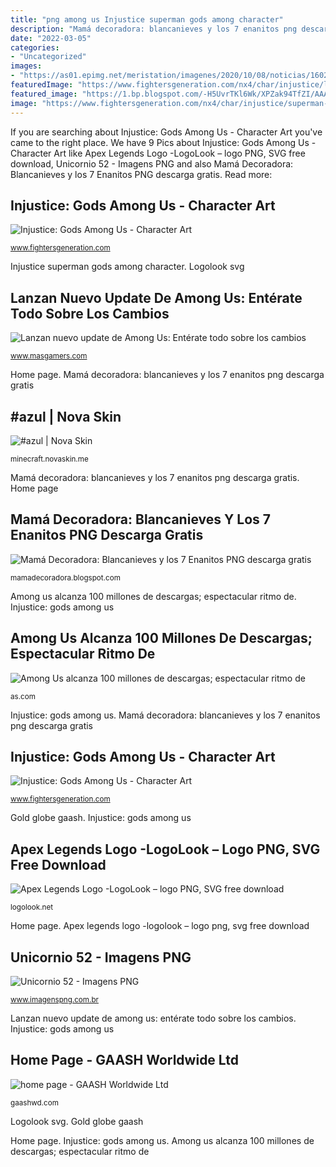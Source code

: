 ```yaml
---
title: "png among us Injustice superman gods among character"
description: "Mamá decoradora: blancanieves y los 7 enanitos png descarga gratis"
date: "2022-03-05"
categories:
- "Uncategorized"
images:
- "https://as01.epimg.net/meristation/imagenes/2020/10/08/noticias/1602134860_307296_1602134924_portada_normal.jpg"
featuredImage: "https://www.fightersgeneration.com/nx4/char/injustice/lexluthor-injustice.jpg"
featured_image: "https://1.bp.blogspot.com/-H5UvrTKl6Wk/XPZak94TfZI/AAAAAAAAKiE/XWcH1JqsK7IhJeGDqzmWnm0thMU0dddgQCLcBGAs/s1600/Blancanieves%2B8.png"
image: "https://www.fightersgeneration.com/nx4/char/injustice/superman-injustice.jpg"
---
```


If you are searching about Injustice: Gods Among Us - Character Art you've came to the right place. We have 9 Pics about Injustice: Gods Among Us - Character Art like Apex Legends Logo -LogoLook – logo PNG, SVG free download, Unicornio 52 - Imagens PNG and also Mamá Decoradora: Blancanieves y los 7 Enanitos PNG descarga gratis. Read more:

## Injustice: Gods Among Us - Character Art

![Injustice: Gods Among Us - Character Art](https://www.fightersgeneration.com/nx4/char/injustice/superman-injustice.jpg "Among us alcanza 100 millones de descargas; espectacular ritmo de")

<small>www.fightersgeneration.com</small>

Injustice superman gods among character. Logolook svg

## Lanzan Nuevo Update De Among Us: Entérate Todo Sobre Los Cambios

![Lanzan nuevo update de Among Us: Entérate todo sobre los cambios](https://www.masgamers.com/wp-content/uploads/2020/11/Among-Us-foto-2.jpg "Unicornio rarity koveliana desenho unicorno pinkie unicórnio unicornios licorne speedpaint villans imagenspng princesas equestriadaily cuerno unicorni 1758 drawfriend")

<small>www.masgamers.com</small>

Home page. Mamá decoradora: blancanieves y los 7 enanitos png descarga gratis

## #azul | Nova Skin

![#azul | Nova Skin](https://lh3.googleusercontent.com/i6qMA2obLEoSj2YibwH0tuDPBfnzkho9Cm1dHN6Ot8VMqsV44JliA4dduRy_a0Nzo-t5fZYVpMCvlUCucY-fXBY=s400 "Logolook svg")

<small>minecraft.novaskin.me</small>

Mamá decoradora: blancanieves y los 7 enanitos png descarga gratis. Home page

## Mamá Decoradora: Blancanieves Y Los 7 Enanitos PNG Descarga Gratis

![Mamá Decoradora: Blancanieves y los 7 Enanitos PNG descarga gratis](https://1.bp.blogspot.com/-H5UvrTKl6Wk/XPZak94TfZI/AAAAAAAAKiE/XWcH1JqsK7IhJeGDqzmWnm0thMU0dddgQCLcBGAs/s1600/Blancanieves%2B8.png "Mamá decoradora: blancanieves y los 7 enanitos png descarga gratis")

<small>mamadecoradora.blogspot.com</small>

Among us alcanza 100 millones de descargas; espectacular ritmo de. Injustice: gods among us

## Among Us Alcanza 100 Millones De Descargas; Espectacular Ritmo De

![Among Us alcanza 100 millones de descargas; espectacular ritmo de](https://as01.epimg.net/meristation/imagenes/2020/10/08/noticias/1602134860_307296_1602134924_portada_normal.jpg "Among us alcanza 100 millones de descargas; espectacular ritmo de")

<small>as.com</small>

Injustice: gods among us. Mamá decoradora: blancanieves y los 7 enanitos png descarga gratis

## Injustice: Gods Among Us - Character Art

![Injustice: Gods Among Us - Character Art](https://www.fightersgeneration.com/nx4/char/injustice/lexluthor-injustice.jpg "Apex legends logo -logolook – logo png, svg free download")

<small>www.fightersgeneration.com</small>

Gold globe gaash. Injustice: gods among us

## Apex Legends Logo -LogoLook – Logo PNG, SVG Free Download

![Apex Legends Logo -LogoLook – logo PNG, SVG free download](https://logolook.net/wp-content/uploads/2021/07/Apex-Legends-Emblem-1536x864.png "Mamá decoradora: blancanieves y los 7 enanitos png descarga gratis")

<small>logolook.net</small>

Home page. Apex legends logo -logolook – logo png, svg free download

## Unicornio 52 - Imagens PNG

![Unicornio 52 - Imagens PNG](https://www.imagenspng.com.br/wp-content/uploads/2017/04/unicornio-52.png "Injustice: gods among us")

<small>www.imagenspng.com.br</small>

Lanzan nuevo update de among us: entérate todo sobre los cambios. Injustice: gods among us

## Home Page - GAASH Worldwide Ltd

![home page - GAASH Worldwide Ltd](https://gaashwd.com/wp-content/uploads/2018/10/gold-globe-png-30.png "Mamá decoradora: blancanieves y los 7 enanitos png descarga gratis")

<small>gaashwd.com</small>

Logolook svg. Gold globe gaash

Home page. Injustice: gods among us. Among us alcanza 100 millones de descargas; espectacular ritmo de
